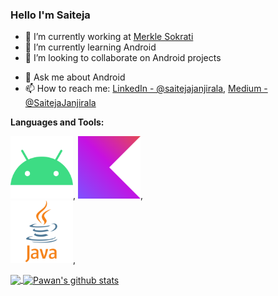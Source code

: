 ### Hello I'm Saiteja

- 🔭 I’m currently working at [Merkle Sokrati](https://sokrati.com/)
- 🌱 I’m currently learning Android
- 👯 I’m looking to collaborate on Android projects 
<!-- 🤔 I’m looking for help to get SDE1 positions-->
- 💬 Ask me about Android
- 📫 How to reach me: [LinkedIn - @saitejajanjirala](https://www.linkedin.com/in/saiteja-janjirala-167927169/),  [Medium - @SaitejaJanjirala](https://medium.com/@janjiralasai420)
<!-- 😄 Pronouns: ...
- ⚡ Fun fact: ...
-->


**Languages and Tools:**  

<!--<code><img height="100" src="https://raw.githubusercontent.com/github/explore/80688e429a7d4ef2fca1e82350fe8e3517d3494d/topics/flutter/flutter.png"></code>-->
<code><img height="100" src="https://raw.githubusercontent.com/github/explore/80688e429a7d4ef2fca1e82350fe8e3517d3494d/topics/android/android.png"></code>,
<code><img height="100" src="https://raw.githubusercontent.com/github/explore/80688e429a7d4ef2fca1e82350fe8e3517d3494d/topics/kotlin/kotlin.png"></code>,  
<code><img height="100" src="https://raw.githubusercontent.com/github/explore/80688e429a7d4ef2fca1e82350fe8e3517d3494d/topics/java/java.png"></code>,   
<!--<code><img height="100" src="https://raw.githubusercontent.com/github/explore/80688e429a7d4ef2fca1e82350fe8e3517d3494d/topics/python/python.png"></code>  -->
 

<a href="https://github.com/saitej-janjirala">
  <img align="center" src="https://github-readme-stats.vercel.app/api/top-langs/?username=saitej-janjirala&theme=light&hide_langs_below=1" />
</a>
<a href="https://github.com/saitej-janjirala">
 <img align="center" src="https://github-readme-stats.vercel.app/api?username=saitej-janjirala&show_icons=true&theme=light&line_height=27" alt="Pawan's github stats"/>
</a>
